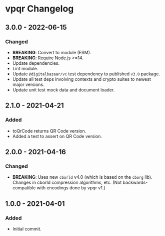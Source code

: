 # vpqr Changelog

## 3.0.0 - 2022-06-15

### Changed
- **BREAKING**: Convert to module (ESM).
- **BREAKING**: Require Node.js >=14.
- Update dependencies.
- Lint module.
- Update `@digitalbazaar/vc` test dependency to published `v3.0` package.
- Update all test deps involving contexts and crypto suites to newest major
  versions.
- Update unit test mock data and document loader.

## 2.1.0 - 2021-04-21

### Added
- toQrCode returns QR Code version.
- Added a test to assert on QR Code version.

## 2.0.0 - 2021-04-16

### Changed
- **BREAKING**: Uses new `cborld` v4.0 (which is based on the `cborg` lib).
  Changes in cborld compression algorithms, etc. (Not backwards-compatible
  with encodings done by vpqr v1.)

## 1.0.0 - 2021-04-01

### Added
- Initial commit.
